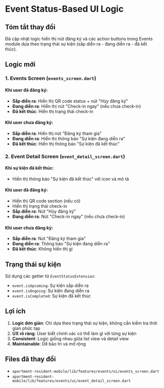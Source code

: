 # Event Status-Based UI Logic

## Tóm tắt thay đổi

Đã cập nhật logic hiển thị nút đăng ký và các action buttons trong Events module dựa theo trạng thái sự kiện (sắp diễn ra - đang diễn ra - đã kết thúc).

## Logic mới

### 1. Events Screen (`events_screen.dart`)

#### Khi user đã đăng ký:
- **Sắp diễn ra**: Hiển thị QR code status + nút "Hủy đăng ký"
- **Đang diễn ra**: Hiển thị nút "Check-in ngay" (nếu chưa check-in)
- **Đã kết thúc**: Hiển thị trạng thái check-in

#### Khi user chưa đăng ký:
- **Sắp diễn ra**: Hiển thị nút "Đăng ký tham gia"
- **Đang diễn ra**: Hiển thị thông báo "Sự kiện đang diễn ra"
- **Đã kết thúc**: Hiển thị thông báo "Sự kiện đã kết thúc"

### 2. Event Detail Screen (`event_detail_screen.dart`)

#### Khi sự kiện đã kết thúc:
- Hiển thị thông báo "Sự kiện đã kết thúc" với icon và mô tả

#### Khi user đã đăng ký:
- Hiển thị QR code section (nếu có)
- Hiển thị trạng thái check-in
- **Sắp diễn ra**: Nút "Hủy đăng ký"
- **Đang diễn ra**: Nút "Check-in ngay" (nếu chưa check-in)

#### Khi user chưa đăng ký:
- **Sắp diễn ra**: Nút "Đăng ký tham gia"
- **Đang diễn ra**: Thông báo "Sự kiện đang diễn ra"
- **Đã kết thúc**: Không hiển thị gì

## Trạng thái sự kiện

Sử dụng các getter từ `EventStatusExtension`:
- `event.isUpcoming`: Sự kiện sắp diễn ra
- `event.isOngoing`: Sự kiện đang diễn ra  
- `event.isCompleted`: Sự kiện đã kết thúc

## Lợi ích

1. **Logic đơn giản**: Chỉ dựa theo trạng thái sự kiện, không cần kiểm tra thời gian phức tạp
2. **UX rõ ràng**: User biết chính xác có thể làm gì với từng sự kiện
3. **Consistent**: Logic giống nhau giữa list view và detail view
4. **Maintainable**: Dễ bảo trì và mở rộng

## Files đã thay đổi

- `apartment-resident-mobile/lib/features/events/ui/events_screen.dart`
- `apartment-resident-mobile/lib/features/events/ui/event_detail_screen.dart`
